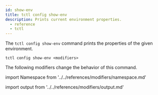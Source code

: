 ```yaml
---
id: show-env
title: tctl config show-env
description: Prints current environment properties.
  - reference
  - tctl
---
```


The `tctl config show-env` command prints the properties of the given environment.

`tctl config show-env <modifiers>`

The following modifiers change the behavior of this command.

<!--Namespace-->

import Namespace from '../../references/modifiers/namespace.md'

<Namespace />

<!--Output-->

import output from '../../references/modifiers/output.md'

<Output />
